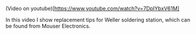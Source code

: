 (Video on youtube)[https://www.youtube.com/watch?v=7DpIYbxV61M]

In this video I show replacement tips for Weller soldering station, which can be found from Mouser Electronics.
